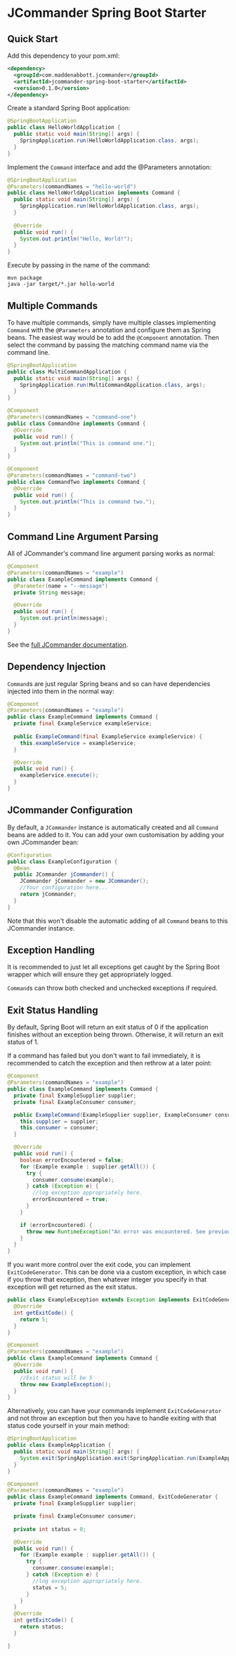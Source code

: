 # JCommander Spring Boot Starter

## Quick Start

Add this dependency to your pom.xml:

```xml
<dependency>
  <groupId>com.maddenabbott.jcommander</groupId>
  <artifactId>jcommander-spring-boot-starter</artifactId>
  <version>0.1.0</version>
</dependency>
```

Create a standard Spring Boot application:

```java
@SpringBootApplication
public class HelloWorldApplication {
  public static void main(String[] args) {
    SpringApplication.run(HelloWorldApplication.class, args);
  }
}
```
    
Implement the `Command` interface and add the @Parameters annotation:

```java
@SpringBootApplication
@Parameters(commandNames = "hello-world")
public class HelloWorldApplication implements Command {
  public static void main(String[] args) {
    SpringApplication.run(HelloWorldApplication.class, args);
  }
  
  @Override
  public void run() {
    System.out.println("Hello, World!");
  }
}
```

Execute by passing in the name of the command:

```shell script
mvn package
java -jar target/*.jar hello-world
```

## Multiple Commands

To have multiple commands, simply have multiple classes implementing `Command` with the
`@Parameters` annotation and configure them as Spring beans. The easiest way would be to add the
`@Component` annotation. Then select the command by passing the matching command name via the
command line.

```java
@SpringBootApplication
public class MultiCommandApplication {
  public static void main(String[] args) {
    SpringApplication.run(MultiCommandApplication.class, args);
  }
}
```

```java
@Component
@Parameters(commandNames = "command-one")
public class CommandOne implements Command {
  @Override
  public void run() {
    System.out.println("This is command one.");
  }
}
```

```java
@Component
@Parameters(commandNames = "command-two")
public class CommandTwo implements Command {
  @Override
  public void run() {
    System.out.println("This is command two.");
  }
}
```

## Command Line Argument Parsing

All of JCommander's command line argument parsing works as normal:

```java
@Component
@Parameters(commandNames = "example")
public class ExampleCommand implements Command {
  @Parameter(name = "--message")
  private String message;

  @Override
  public void run() {
    System.out.println(message);
  }
}
```

See the [full JCommander documentation](http://jcommander.org/).

## Dependency Injection

`Command`s are just regular Spring beans and so can have dependencies injected into them in
the normal way:

```java
@Component
@Parameters(commandNames = "example")
public class ExampleCommand implements Command {
  private final ExampleService exampleService;
  
  public ExampleCommand(final ExampleService exampleService) {
    this.exampleService = exampleService; 
  }

  @Override
  public void run() {
    exampleService.execute();
  }
}
```

## JCommander Configuration

By default, a `JCommander` instance is automatically created and all `Command` beans are added to
it. You can add your own customisation by adding your own JCommander bean:

```java
@Configuration
public class ExampleConfiguration {
  @Bean
  public JCommander jCommander() {
    JCommander jCommander = new JCommander();
    //Your configuration here...
    return jCommander;
  }
}
```

Note that this won't disable the automatic adding of all `Command` beans to this JCommander
instance.

## Exception Handling

It is recommended to just let all exceptions get caught by the Spring Boot wrapper which will
ensure they get appropriately logged.

`Command`s can throw both checked and unchecked exceptions if required.

## Exit Status Handling

By default, Spring Boot will return an exit status of 0 if the application finishes without an
exception being thrown. Otherwise, it will return an exit status of 1.

If a command has failed but you don't want to fail immediately, it is recommended to catch the
exception and then rethrow at a later point:

```java
@Component
@Parameters(commandNames = "example")
public class ExampleCommand implements Command {
  private final ExampleSupplier supplier;
  private final ExampleConsumer consumer;

  public ExampleCommand(ExampleSupplier supplier, ExampleConsumer consumer) {
    this.supplier = supplier;
    this.consumer = consumer;
  }

  @Override
  public void run() {
    boolean errorEncountered = false;
    for (Example example : supplier.getAll()) {
      try {
        consumer.consume(example);
      } catch (Exception e) {
        //log exception appropriately here.
        errorEncountered = true;
      }
    }

    if (errorEncountered) {
      throw new RuntimeException("An error was encountered. See previous logs for more information.");
    }
  }
}
```

If you want more control over the exit code, you can implement `ExitCodeGenerator`. This can be
done via a custom exception, in which case if you throw that exception, then whatever integer you
specify in that exception will get returned as the exit status.

```java
public class ExampleException extends Exception implements ExitCodeGenerator {
  @Override
  int getExitCode() {
    return 5;
  }
}
```

```java
@Component
@Parameters(commandNames = "example")
public class ExampleCommand implements Command {
  @Override
  public void run() {
    //Exit status will be 5
    throw new ExampleException();
  }
}
```

Alternatively, you can have your
commands implement `ExitCodeGenerator` and not throw an exception but then you have to handle
exiting with that status code yourself in your main method:

```java
@SpringBootApplication
public class ExampleApplication {
  public static void main(String[] args) {
    System.exit(SpringApplication.exit(SpringApplication.run(ExampleApplication.class, args)));
  }
}
```

```java
@Component
@Parameters(commandNames = "example")
public class ExampleCommand implements Command, ExitCodeGenerator {
  private final ExampleSupplier supplier;

  private final ExampleConsumer consumer;
  
  private int status = 0;

  @Override
  public void run() {
    for (Example example : supplier.getAll()) {
      try {
        consumer.consume(example);
      } catch (Exception e) {
        //log exception appropriately here.
        status = 5;
      }
    }
  }
  @Override
  int getExitCode() {
    return status;
  }

}
```

